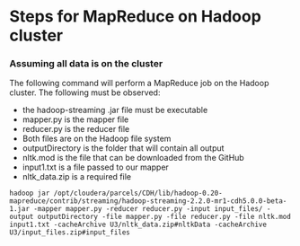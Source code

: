 # Steps for MapReduce on Hadoop cluster
### Assuming all data is on the cluster

The following command will perform a MapReduce job on the Hadoop cluster. The following must be observed:
* the hadoop-streaming .jar file must be executable
* mapper.py is the mapper file
* reducer.py is the reducer file
* Both files are on the Hadoop file system
* outputDirectory is the folder that will contain all output
* nltk.mod is the file that can be downloaded from the GitHub
* input1.txt is a file passed to our mapper
* nltk_data.zip is a required file

```
hadoop jar /opt/cloudera/parcels/CDH/lib/hadoop-0.20-mapreduce/contrib/streaming/hadoop-streaming-2.2.0-mr1-cdh5.0.0-beta-1.jar -mapper mapper.py -reducer reducer.py -input input_files/ -output outputDirectory -file mapper.py -file reducer.py -file nltk.mod input1.txt -cacheArchive U3/nltk_data.zip#nltkData -cacheArchive U3/input_files.zip#input_files
```